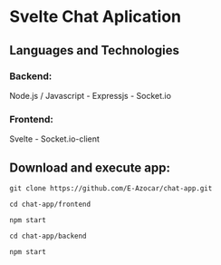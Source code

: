 # Svelte Chat Aplication

## Languages and Technologies
### Backend:
Node.js / Javascript - Expressjs - Socket.io
### Frontend:
Svelte - Socket.io-client

## Download and execute app:

`git clone https://github.com/E-Azocar/chat-app.git`

`cd chat-app/frontend`

`npm start`

`cd chat-app/backend`

`npm start`